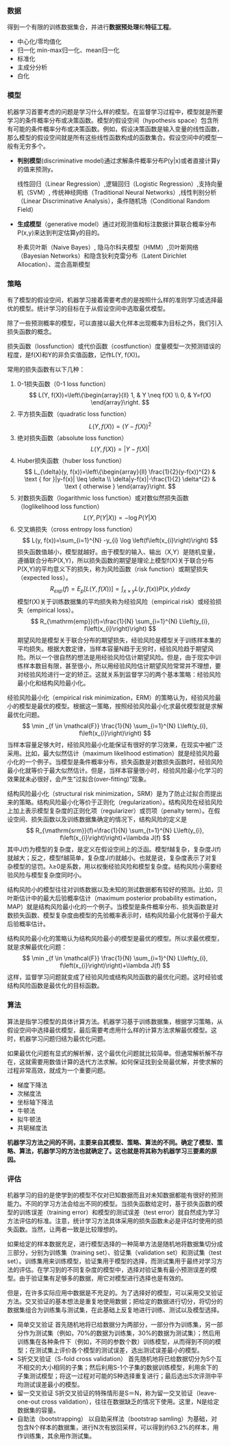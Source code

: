 ### 数据

得到一个有限的训练数据集合，并进行**数据预处理**和**特征工程**。

- 中心化/零均值化
- 归一化  min-max归一化、mean归一化
- 标准化
- 主成分分析
- 白化

### 模型

机器学习首要考虑的问题是学习什么样的模型。在监督学习过程中，模型就是所要学习的条件概率分布或决策函数。模型的假设空间（hypothesis space）包含所有可能的条件概率分布或决策函数。例如，假设决策函数是输入变量的线性函数，那么模型的假设空间就是所有这些线性函数构成的函数集合。假设空间中的模型一般有无穷多个。

- **判别模型**(discriminative model)通过求解条件概率分布P(y|x)或者直接计算y的值来预测y。

  线性回归（Linear Regression）,逻辑回归（Logistic Regression）,支持向量机（SVM）, 传统神经网络（Traditional Neural Networks）,线性判别分析（Linear Discriminative Analysis），条件随机场（Conditional Random Field）

- **生成模型**（generative model）通过对观测值和标注数据计算联合概率分布P(x,y)来达到判定估算y的目的。

  朴素贝叶斯（Naive Bayes）, 隐马尔科夫模型（HMM）,贝叶斯网络（Bayesian Networks）和隐含狄利克雷分布（Latent Dirichlet Allocation）、混合高斯模型

### 策略

有了模型的假设空间，机器学习接着需要考虑的是按照什么样的准则学习或选择最优的模型。统计学习的目标在于从假设空间中选取最优模型。

除了一些预测概率的模型，可以直接以最大化样本出现概率为目标之外，我们引入损失函数的概念。

损失函数（lossfunction）或代价函数（costfunction）度量模型一次预测错误的程度，是f(X)和Y的非负实值函数，记作L(Y, f(X))。

常用的损失函数有以下几种：

1. 0-1损失函数（0-1 loss function）
$$
L(Y, f(X))=\left\{\begin{array}{ll}
1, & Y \neq f(X) \\
0, & Y=f(X)
\end{array}\right.
$$
2. 平方损失函数（quadratic loss function）
$$
L(Y, f(X))=(Y-f(X))^{2}
$$
3. 绝对损失函数（absolute loss function）
$$
L(Y, f(X))=|Y-f(X)|
$$
4. Huber损失函数（huber loss function）
$$
L_{\delta}(y, f(x))=\left\{\begin{array}{ll}
\frac{1}{2}(y-f(x))^{2} & \text { for }|y-f(x)| \leq \delta \\
\delta|y-f(x)|-\frac{1}{2} \delta^{2} & \text { otherwise }
\end{array}\right.
$$
5. 对数损失函数（logarithmic loss function）或对数似然损失函数（loglikelihood loss function）
$$
L(Y, P(Y | X))=-\log P(Y | X)
$$
6. 交叉熵损失（cross entropy loss function）
$$
L(y, f(x))=\sum_{i=1}^{N} -y_{i} \log \left(f\left(x_{i}\right)\right)
$$
损失函数值越小，模型就越好。由于模型的输入、输出（X,Y）是随机变量，遵循联合分布P(X,Y)，所以损失函数的期望是理论上模型f(X)关于联合分布P(X,Y)的平均意义下的损失，称为风险函数（risk function）或期望损失（expected loss）。
$$
R_{exp}(f)=E_{p}[L(Y, f(X))]=\int_{x \times y} L(y, f(x)) P(x, y) \mathrm{d} x \mathrm{d} y
$$
模型f(X)关于训练数据集的平均损失称为经验风险（empirical risk）或经验损失（empirical loss）。
$$
R_{\mathrm{emp}}(f)=\frac{1}{N} \sum_{i=1}^{N} L\left(y_{i}, f\left(x_{i}\right)\right)
$$
期望风险是模型关于联合分布的期望损失，经验风险是模型关于训练样本集的平均损失。根据大数定律，当样本容量N趋于无穷时，经验风险趋于期望风险。所以一个很自然的想法是用经验风险估计期望风险。但是，由于现实中训练样本数目有限，甚至很小，所以用经验风险估计期望风险常常并不理想，要对经验风险进行一定的矫正。这就关系到监督学习的两个基本策略：经验风险最小化和结构风险最小化。

经验风险最小化（empirical risk minimization，ERM）的策略认为，经验风险最小的模型是最优的模型。根据这一策略，按照经验风险最小化求最优模型就是求解最优化问题。
$$
\min _{f \in \mathcal{F}} \frac{1}{N} \sum_{i=1}^{N} L\left(y_{i}, f\left(x_{i}\right)\right)
$$
当样本容量足够大时，经验风险最小化能保证有很好的学习效果，在现实中被广泛采用。比如，最大似然估计（maximum likelihood estimation）就是经验风险最小化的一个例子。当模型是条件概率分布，损失函数是对数损失函数时，经验风险最小化就等价于最大似然估计。但是，当样本容量很小时，经验风险最小化学习的效果就未必很好，会产生“过拟合(over-fitting)”现象。

结构风险最小化（structural risk minimization，SRM）是为了防止过拟合而提出来的策略。结构风险最小化等价于正则化（regularization）。结构风险在经验风险上加上表示模型复杂度的正则化项（regularizer）或罚项（penalty term）。在假设空间、损失函数以及训练数据集确定的情况下，结构风险的定义是
$$
R_{\mathrm{srm}}(f)=\frac{1}{N} \sum_{t=1}^{N} L\left(y_{i}, f\left(x_{i}\right)\right)+\lambda J(f)
$$
其中J(f)为模型的复杂度，是定义在假设空间上的泛函。模型f越复杂，复杂度J(f)就越大；反之，模型f越简单，复杂度J(f)就越小。也就是说，复杂度表示了对复杂模型的惩罚。λ≥0是系数，用以权衡经验风险和模型复杂度。结构风险小需要经验风险与模型复杂度同时小。

结构风险小的模型往往对训练数据以及未知的测试数据都有较好的预测。比如，贝叶斯估计中的最大后验概率估计（maximum posterior probability estimation，MAP）就是结构风险最小化的一个例子。当模型是条件概率分布、损失函数是对数损失函数、模型复杂度由模型的先验概率表示时，结构风险最小化就等价于最大后验概率估计。

结构风险最小化的策略认为结构风险最小的模型是最优的模型。所以求最优模型，就是求解最优化问题：
$$
\min _{f \in \mathcal{F}} \frac{1}{N} \sum_{i=1}^{N} L\left(y_{i}, f\left(x_{i}\right)\right)+\lambda J(f)
$$
这样，监督学习问题就变成了经验风险或结构风险函数的最优化问题。这时经验或结构风险函数是最优化的目标函数。

### 算法

算法是指学习模型的具体计算方法。机器学习基于训练数据集，根据学习策略，从假设空间中选择最优模型，最后需要考虑用什么样的计算方法求解最优模型。这时，机器学习问题归结为最优化问题。

如果最优化问题有显式的解析解，这个最优化问题就比较简单。但通常解析解不存在，这就需要用数值计算的迭代方法求解。如何保证找到全局最优解，并使求解的过程非常高效，就成为一个重要问题。

- 梯度下降法
- 次梯度法
- 坐标轴下降法
- 牛顿法
- 拟牛顿法
- 共轭梯度法

**机器学习方法之间的不同，主要来自其模型、策略、算法的不同。确定了模型、策略、算法，机器学习的方法也就确定了。这也就是将其称为机器学习三要素的原因。**

### 评估

机器学习的目的是使学到的模型不仅对已知数据而且对未知数据都能有很好的预测能力。不同的学习方法会给出不同的模型。当损失函数给定时，基于损失函数的模型的训练误差（training error）和模型的测试误差（test error）就自然成为学习方法评估的标准。注意，统计学习方法具体采用的损失函数未必是评估时使用的损失函数。当然，让两者一致是比较理想的。

如果给定的样本数据充足，进行模型选择的一种简单方法是随机地将数据集切分成三部分，分别为训练集（training set）、验证集（validation set）和测试集（test set）。训练集用来训练模型，验证集用于模型的选择，而测试集用于最终对学习方法的评估。在学习到的不同复杂度的模型中，选择对验证集有最小预测误差的模型。由于验证集有足够多的数据，用它对模型进行选择也是有效的。

但是，在许多实际应用中数据是不充足的。为了选择好的模型，可以采用交叉验证方法。交叉验证的基本想法是重复地使用数据；把给定的数据进行切分，将切分的数据集组合为训练集与测试集，在此基础上反复地进行训练、测试以及模型选择。

- 简单交叉验证
  首先随机地将已给数据分为两部分，一部分作为训练集，另一部分作为测试集（例如，70%的数据为训练集，30%的数据为测试集）；然后用训练集在各种条件下（例如，不同的参数个数）训练模型，从而得到不同的模型；在测试集上评价各个模型的测试误差，选出测试误差最小的模型。
- S折交叉验证（S-fold cross validation）
  首先随机地将已给数据切分为S个互不相交的大小相同的子集；然后利用S-1个子集的数据训练模型，利用余下的子集测试模型；将这一过程对可能的S种选择重复进行；最后选出S次评测中平均测试误差最小的模型。
- 留一交叉验证
  S折交叉验证的特殊情形是S＝N，称为留一交叉验证（leave-one-out cross validation），往往在数据缺乏的情况下使用。这里，N是给定数据集的容量。
- 自助法（bootstrapping）
以自助采样法（bootstrap samling）为基础，对包含N个样本的数据集，进行N次有放回采样，可以得到约63.2%的样本，用作训练集，其余用作测试集。